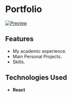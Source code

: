 # Portfolio

[![Preview]][Link] 

[Preview]: https://img.shields.io/badge/Website-BAFF39?style=for-the-badge

[Link]: https://avdieienko.com 'Website.'

## Features

- My academic experience.
- Main Personal Projects.
- Skills.

## Technologies Used

- **React**
